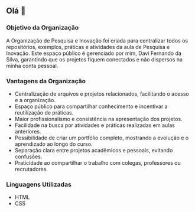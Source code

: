 ## Olá 👋

### Objetivo da Organização
A Organização de Pesquisa e Inovação foi criada para centralizar todos os repositórios, exemplos, práticas e atividades da aula de Pesquisa e Inovação. Este espaço público é gerenciado por mim, Davi Fernando da Silva, garantindo que os projetos fiquem conectados e não dispersos na minha conta pessoal.

### Vantagens da Organização
- Centralização de arquivos e projetos relacionados, facilitando o acesso e a organização.
- Espaço público para compartilhar conhecimento e incentivar a reutilização de práticas.
- Maior profissionalismo e consistência na apresentação dos projetos.
- Facilidade na busca por atividades e práticas realizadas em aulas anteriores.
- Possibilidade de criar um portfólio completo, mostrando a evolução e o aprendizado ao longo do curso.
- Separação clara entre projetos acadêmicos e pessoais, evitando confusões.
- Praticidade ao compartilhar o trabalho com colegas, professores ou recrutadores.

### Linguagens Utilizadas
- HTML
- CSS
